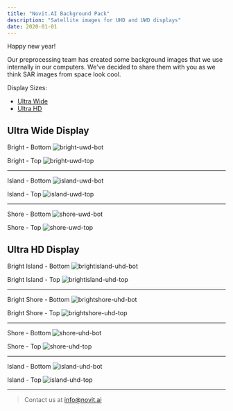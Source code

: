 ```yaml
---
title: "Novit.AI Background Pack"
description: "Satellite images for UHD and UWD displays"
date: 2020-01-01
---
```


Happy new year!

Our preprocessing team has created some background images that we use internally in our computers. We've decided to share them with you as we think SAR images from space look cool.

Display Sizes:
- <a href="/blog/novitai-background-pack/#ultra-wide-display">Ultra Wide</a>
- <a href="/blog/novitai-background-pack/#ultra-hd-display">Ultra HD</a>

## Ultra Wide Display

Bright - Bottom
![bright-uwd-bot](/assets/images/dynamic/blog/novitai-background-pack/bright_uwd_bot.jpg)

Bright - Top
![bright-uwd-top](/assets/images/dynamic/blog/novitai-background-pack/bright_uwd_top.jpg)

***

Island - Bottom
![island-uwd-bot](/assets/images/dynamic/blog/novitai-background-pack/island_uwd_bot.jpg)

Island - Top
![island-uwd-top](/assets/images/dynamic/blog/novitai-background-pack/island_uwd_top.jpg)

***

Shore - Bottom
![shore-uwd-bot](/assets/images/dynamic/blog/novitai-background-pack/shore_uwd_bot.jpg)

Shore - Top
![shore-uwd-top](/assets/images/dynamic/blog/novitai-background-pack/shore_uwd_top.jpg)


## Ultra HD Display

Bright Island - Bottom
![brightisland-uhd-bot](/assets/images/dynamic/blog/novitai-background-pack/brightisland_uhd_bot.jpg)

Bright Island - Top
![brightisland-uhd-top](/assets/images/dynamic/blog/novitai-background-pack/brightisland_uhd_top.jpg)

***

Bright Shore - Bottom
![brightshore-uhd-bot](/assets/images/dynamic/blog/novitai-background-pack/brightshore_uhd_bot.jpg)

Bright Shore - Top
![brightshore-uhd-top](/assets/images/dynamic/blog/novitai-background-pack/brightshore_uhd_top.jpg)

***

Shore - Bottom
![shore-uhd-bot](/assets/images/dynamic/blog/novitai-background-pack/shore_uhd_bot.jpg)


Shore - Top
![shore-uhd-top](/assets/images/dynamic/blog/novitai-background-pack/shore_uhd_top.jpg)

***

Island - Bottom
![island-uhd-bot](/assets/images/dynamic/blog/novitai-background-pack/island_uhd_bot.jpg)

Island - Top
![island-uhd-top](/assets/images/dynamic/blog/novitai-background-pack/island_uhd_top.jpg)

***

> Contact us at [info@novit.ai][1]

[1]: mailto:info@novit.ai
